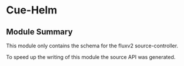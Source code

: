 # Cue-Helm

## Module Summary

This module only contains the schema for the fluxv2 source-controller.

To speed up the writing of this module the source API was generated.

